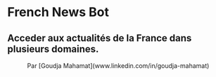 # French News Bot

## Acceder aux actualités de la  France dans plusieurs domaines.

<center>Par [Goudja Mahamat](www.linkedin.com/in/goudja-mahamat)</center>